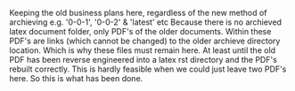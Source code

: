 Keeping the old business plans here, regardless of the new method of archieving e.g. '0-0-1', '0-0-2' & 'latest' etc
Because there is no archieved latex document folder, only PDF's of the older documents. 
Within these PDF's are links (which cannot be changed) to the older archieve directory location. 
Which is why these files must remain here. At least until the old PDF has been reverse engineered into a latex rst directory and the PDF's rebuilt correctly. 
This is hardly feasible when we could just leave two PDF's here. So this is what has been done.

